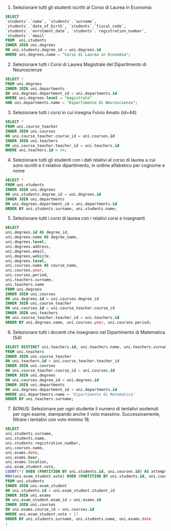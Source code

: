 1. Selezionare tutti gli studenti iscritti al Corso di Laurea in Economia

```sql
SELECT
`students`.`name`, `students`.`surname`,
`students`.`date_of_birth`, `students`.`fiscal_code`,
`students`.`enrolment_date`, `students`.`registration_number`,
`students`.`email`
FROM  uni.students
INNER JOIN uni.degrees
ON uni.students.degree_id = uni.degrees.id
WHERE uni.degrees.name = "Corso di Laurea in Economia";
```

2. Selezionare tutti i Corsi di Laurea Magistrale del Dipartimento di Neuroscienze

```sql
SELECT *
FROM uni.degrees
INNER JOIN uni.departments
ON uni.degrees.department_id = uni.departments.id
WHERE uni.degrees.level = "magistrale"
AND uni.departments.name = "Dipartimento di Neuroscienze";
```

3. Selezionare tutti i corsi in cui insegna Fulvio Amato (id=44)

```sql
SELECT *
FROM uni.course_teacher
INNER JOIN uni.courses
ON uni.course_teacher.course_id = uni.courses.id
INNER JOIN uni.teachers
ON uni.course_teacher.teacher_id = uni.teachers.id
WHERE uni.teachers.id = 44;
```

4. Selezionare tutti gli studenti con i dati relativi al corso di laurea a cui sono iscritti e il relativo dipartimento, in ordine alfabetico per cognome e nome

```sql
SELECT *
FROM uni.students
INNER JOIN uni.degrees
ON uni.students.degree_id = uni.degrees.id
INNER JOIN uni.departments
ON uni.degrees.department_id = uni.departments.id
ORDER BY uni.students.surname, uni.students.name;
```

5. Selezionare tutti i corsi di laurea con i relativi corsi e insegnanti

```sql
SELECT
uni.degrees.id AS degree_id,
uni.degrees.name AS degree_name,
uni.degrees.level,
uni.degrees.address,
uni.degrees.email,
uni.degrees.website,
uni.degrees.level,
uni.courses.name AS course_name,
uni.courses.year,
uni.courses.period,
uni.teachers.surname,
uni.teachers.name
FROM uni.degrees
INNER JOIN uni.courses
ON uni.degrees.id = uni.courses.degree_id
INNER JOIN uni.course_teacher
ON uni.courses.id = uni.course_teacher.course_id
INNER JOIN uni.teachers
ON uni.course_teacher.teacher_id = uni.teachers.id
ORDER BY uni.degrees.name, uni.courses.year, uni.courses.period;
```

6. Selezionare tutti i docenti che insegnano nel Dipartimento di Matematica (54)

```sql
SELECT DISTINCT uni.teachers.id, uni.teachers.name, uni.teachers.surname
FROM uni.teachers
INNER JOIN uni.course_teacher
ON uni.teachers.id = uni.course_teacher.teacher_id
INNER JOIN uni.courses
ON uni.course_teacher.course_id = uni.courses.id
INNER JOIN uni.degrees
ON uni.courses.degree_id = uni.degrees.id
INNER JOIN uni.departments
ON uni.degrees.department_id = uni.departments.id
WHERE uni.departments.name = 'Dipartimento di Matematica'
ORDER BY uni.teachers.surname;

```

7. BONUS: Selezionare per ogni studente il numero di tentativi sostenuti per ogni esame, stampando anche il voto massimo. Successivamente, filtrare i tentativi con voto minimo 18.

```sql
SELECT
uni.students.surname,
uni.students.name,
uni.students.registration_number,
uni.courses.name,
uni.exams.date,
uni.exams.hour,
uni.exams.location,
uni.exam_student.vote,
COUNT(*) OVER (PARTITION BY uni.students.id, uni.courses.id) AS attempts,
MAX(uni.exam_student.vote) OVER (PARTITION BY uni.students.id, uni.courses.id) AS maximum_vote
FROM uni.students
INNER JOIN uni.exam_student
ON uni.students.id = uni.exam_student.student_id
INNER JOIN uni.exams
ON uni.exam_student.exam_id = uni.exams.id
INNER JOIN uni.courses
ON uni.exams.course_id = uni.courses.id
WHERE uni.exam_student.vote > 17
ORDER BY uni.students.surname, uni.students.name, uni.exams.date
;
```
